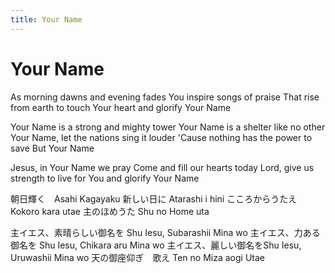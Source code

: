 ```yaml
---
title: Your Name
---
```

# Your Name

As morning dawns and evening fades
You inspire songs of praise
That rise from earth to touch Your heart
and glorify Your Name

Your Name is a strong and mighty tower
Your Name is a shelter like no other
Your Name, let the nations sing it louder
'Cause nothing has the power to save
But Your Name

Jesus, in Your Name we pray
Come and fill our hearts today
Lord, give us strength to live for You
and glorify Your Name

朝日輝く　Asahi Kagayaku
新しい日に Atarashi i hini
こころからうたえ Kokoro kara utae
主のほめうた Shu no Home uta

主イエス、素晴らしい御名を Shu Iesu, Subarashii Mina wo
主イエス、力ある御名を Shu Iesu, Chikara aru Mina wo
主イエス、麗しい御名をShu Iesu, Uruwashii Mina wo
天の御座仰ぎ　歌え  Ten no Miza aogi Utae